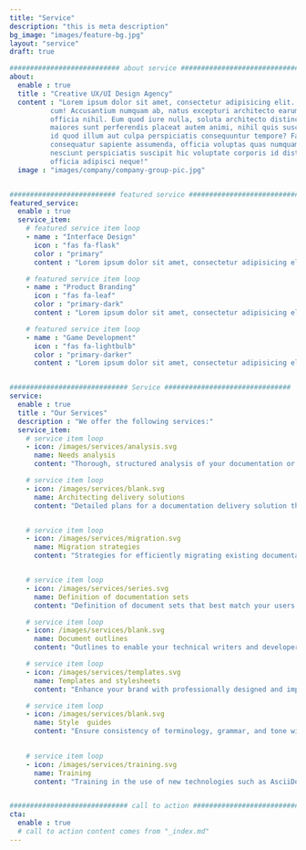 ```yaml
---
title: "Service"
description: "this is meta description"
bg_image: "images/feature-bg.jpg"
layout: "service"
draft: true

########################### about service #############################
about:
  enable : true
  title : "Creative UX/UI Design Agency"
  content : "Lorem ipsum dolor sit amet, consectetur adipisicing elit. Voluptate soluta corporis odit, optio
          cum! Accusantium numquam ab, natus excepturi architecto earum ipsa aliquam, illum, omnis rerum, eveniet
          officia nihil. Eum quod iure nulla, soluta architecto distinctio. Nesciunt odio ullam expedita, neque fugit
          maiores sunt perferendis placeat autem animi, nihil quis suscipit quibusdam ut reiciendis doloribus natus nemo
          id quod illum aut culpa perspiciatis consequuntur tempore? Facilis nam vitae iure quisquam eius harum
          consequatur sapiente assumenda, officia voluptas quas numquam placeat, alias molestias nisi laudantium
          nesciunt perspiciatis suscipit hic voluptate corporis id distinctio earum. Dolor reprehenderit fuga dolore
          officia adipisci neque!"
  image : "images/company/company-group-pic.jpg"


########################## featured service ############################
featured_service:
  enable : true
  service_item:
    # featured service item loop
    - name : "Interface Design"
      icon : "fas fa-flask"
      color : "primary"
      content : "Lorem ipsum dolor sit amet, consectetur adipisicing elit. Saepe enim impedit repudiandae omnis est temporibus."

    # featured service item loop
    - name : "Product Branding"
      icon : "fas fa-leaf"
      color : "primary-dark"
      content : "Lorem ipsum dolor sit amet, consectetur adipisicing elit. Saepe enim impedit repudiandae omnis est temporibus."

    # featured service item loop
    - name : "Game Development"
      icon : "fas fa-lightbulb"
      color : "primary-darker"
      content : "Lorem ipsum dolor sit amet, consectetur adipisicing elit. Saepe enim impedit repudiandae omnis est temporibus."


############################# Service ###############################
service:
  enable : true
  title : "Our Services"
  description : "We offer the following services:"
  service_item:
    # service item loop
    - icon: /images/services/analysis.svg
      name: Needs analysis
      content: "Thorough, structured analysis of your documentation or product marketing needs."

    # service item loop
    - icon: /images/services/blank.svg
      name: Architecting delivery solutions
      content: "Detailed plans for a documentation delivery solution that meets your specific requirements"


    # service item loop
    - icon: /images/services/migration.svg
      name: Migration strategies
      content: "Strategies for efficiently migrating existing documentation to an open-source toolset"


    # service item loop
    - icon: /images/services/series.svg
      name: Definition of documentation sets
      content: "Definition of document sets that best match your users’ needs, however complex and interdependent your offering may be"

    # service item loop
    - icon: /images/services/blank.svg
      name: Document outlines
      content: "Outlines to enable your technical writers and developers to create new documents following logical, consistent patterns"

    # service item loop
    - icon: /images/services/templates.svg
      name: Templates and stylesheets
      content: "Enhance your brand with professionally designed and implemented templates and stylesheets for print and online documentation"

    # service item loop
    - icon: /images/services/blank.svg
      name: Style  guides
      content: "Ensure consistency of terminology, grammar, and tone with comprehensive documentation style guides"

    
    # service item loop
    - icon: /images/services/training.svg
      name: Training
      content: "Training in the use of new technologies such as AsciiDoc and Antora"


############################# call to action #################################
cta:
  enable : true
  # call to action content comes from "_index.md"
---
```

